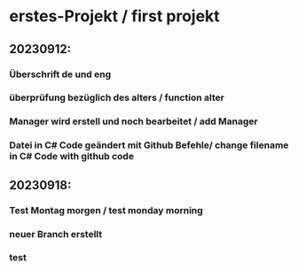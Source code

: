 # erstes-Projekt / first projekt

## 20230912:
  ### Überschrift de und eng
  ### überprüfung bezüglich des alters / function alter
  ### Manager wird erstell und noch bearbeitet / add Manager
  ### Datei in C# Code geändert mit Github Befehle/ change filename in C# Code with github code
## 20230918:
  ### Test Montag morgen / test monday morning
  ### neuer Branch erstellt
  ### test